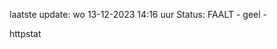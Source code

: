 laatste update: 
wo 13-12-2023 14:16   uur 
Status: FAALT - geel - 
<div class="service Y">httpstat</div>